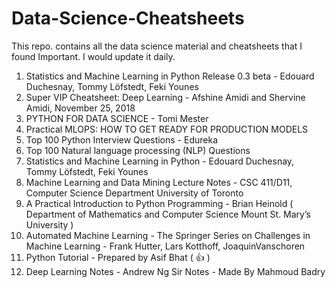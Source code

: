 # Data-Science-Cheatsheets
This repo. contains all the data science material and cheatsheets that I found Important. I would update it daily.

1. Statistics and Machine Learning in Python Release 0.3 beta - Edouard Duchesnay, Tommy Löfstedt, Feki Younes
2. Super VIP Cheatsheet: Deep Learning - Afshine Amidi and Shervine Amidi, November 25, 2018
3. PYTHON FOR DATA SCIENCE - Tomi Mester
4. Practical MLOPS: HOW TO GET READY FOR PRODUCTION MODELS
5. Top 100 Python Interview Questions - Edureka
6. Top 100 Natural language processing (NLP) Questions
7. Statistics and Machine Learning in Python - Edouard Duchesnay, Tommy Löfstedt, Feki Younes
8. Machine Learning and Data Mining Lecture Notes - CSC 411/D11, Computer Science Department University of Toronto
9. A Practical Introduction to Python Programming - Brian Heinold ( Department of Mathematics and Computer Science Mount St. Mary’s University )
10. Automated Machine Learning - The Springer Series on Challenges in Machine Learning - Frank Hutter, Lars Kotthoff, JoaquinVanschoren
11. Python Tutorial - Prepared by Asif Bhat ( :thumbsup: )
12. Deep Learning Notes - Andrew Ng Sir Notes - Made By Mahmoud Badry

